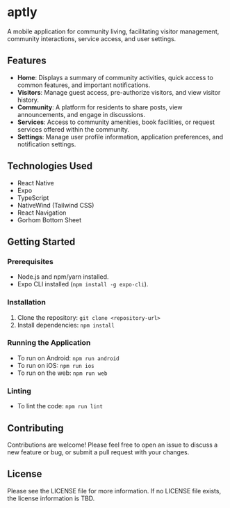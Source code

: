 # aptly

A mobile application for community living, facilitating visitor management, community interactions, service access, and user settings.

## Features

-   **Home**: Displays a summary of community activities, quick access to common features, and important notifications.
-   **Visitors**: Manage guest access, pre-authorize visitors, and view visitor history.
-   **Community**: A platform for residents to share posts, view announcements, and engage in discussions.
-   **Services**: Access to community amenities, book facilities, or request services offered within the community.
-   **Settings**: Manage user profile information, application preferences, and notification settings.

## Technologies Used

-   React Native
-   Expo
-   TypeScript
-   NativeWind (Tailwind CSS)
-   React Navigation
-   Gorhom Bottom Sheet

## Getting Started

### Prerequisites

-   Node.js and npm/yarn installed.
-   Expo CLI installed (`npm install -g expo-cli`).

### Installation

1.  Clone the repository: `git clone <repository-url>`
2.  Install dependencies: `npm install`

### Running the Application

-   To run on Android: `npm run android`
-   To run on iOS: `npm run ios`
-   To run on the web: `npm run web`

### Linting

-   To lint the code: `npm run lint`

## Contributing

Contributions are welcome! Please feel free to open an issue to discuss a new feature or bug, or submit a pull request with your changes.

## License

Please see the LICENSE file for more information. If no LICENSE file exists, the license information is TBD.
